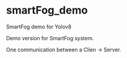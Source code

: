 # smartFog_demo

SmartFog demo for Yolov8

Demo version for SmartFog system. 

One communication between a Clien -> Server.
